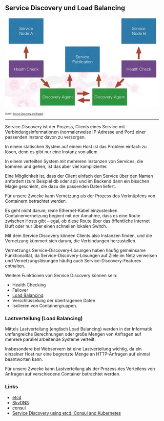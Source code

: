 ﻿Service Discovery und Load Balancing
------------------------------------

![](../../../images/Docker/Discovery.png)

<p style="font-size: 0.5em">Quelle: <a href="http://www.slideshare.net/lynxmanuk/puppet-camp-london-fall-2015-service-discovery-and-puppet">Service Discovery and Puppet</a></p>

- - -

Service Discovery ist der Prozess, Clients eines Service mit Verbindungsinformationen (normalerweise IP-Adresse und
Port) einer passenden Instanz davon zu versorgen.

In einem statischen System auf einem Host ist das Problem einfach zu lösen, denn es gibt nur eine Instanz von allem. 

In einem verteilten System mit mehreren Instanzen von Services, die kommen und gehen, ist das aber viel komplizierter. 

Eine Möglichkeit ist, dass der Client einfach den Service über den Namen anfordert (zum Beispiel db oder api) und im Backend dann ein bisschen Magie geschieht, die dazu die passenden Daten liefert. 

Für unsere Zwecke kann Vernetzung als der Prozess des Verknüpfens von Containern betrachtet werden. 

Es geht nicht darum, reale Ethernet-Kabel einzustecken. Containervernetzung beginnt mit der Annahme, dass es eine Route zwischen Hosts
gibt – egal, ob diese Route über das öffentliche Internet läuft oder nur über einen schnellen lokalen Switch.

Mit dem Service Discovery können Clients also Instanzen finden, und die Vernetzung kümmert sich darum, die Verbindungen herzustellen. 

Vernetzungs Service-Discovery-Lösungen haben häufig gemeinsame Funktionalität, da Service-Discovery-Lösungen auf Ziele im Netz verweisen und Vernetzungslösungen häufig auch Service-Discovery-Features enthalten.

Weitere Funktionen von Service Discovery können sein:

* Health Checking
* Failover 
* [Load Balancing](https://de.wikipedia.org/wiki/Lastverteilung_%28Informatik%29)
* Verschlüsselung der übertragenen Daten 
* Isolieren von Containergruppen.

### Lastverteilung (Load Balancing)

Mittels Lastverteilung (englisch Load Balancing) werden in der Informatik umfangreiche Berechnungen oder große Mengen von Anfragen auf mehrere parallel arbeitende Systeme verteilt. 

Insbesondere bei Webservern ist eine Lastverteilung wichtig, da ein einzelner Host nur eine begrenzte Menge an HTTP-Anfragen auf einmal beantworten kann. 

Für unsere Zwecke kann Lastverteilung als der Prozess des Verteilens von Anfragen auf verschiedene Container betrachtet werden.

### Links

* [etcd](https://github.com/coreos/etcd)
* [SkyDNS](https://github.com/skynetservices/skydns)
* [consul](https://www.consul.io/)
* [Service Discovery using etcd, Consul and Kubernetes](http://www.slideshare.net/SreenivasMakam/service-discovery-using-etcd-consul-and-kubernetes)

